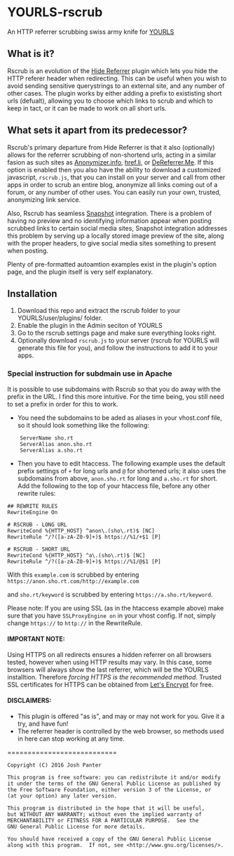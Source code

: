 # YOURLS-rscrub
An HTTP referrer scrubbing swiss army knife for [YOURLS](http://yourls.org/)

## What is it?
Rscrub is an evolution of the [Hide Referrer](https://github.com/Sire/yourls-hide-referrer) plugin which lets you hide the HTTP referer header when redirecting. This can be useful when you wish to avoid sending sensitive querystrings to an external site, and any number of other cases. The plugin works by either adding a prefix to exististing short urls (defualt), allowing you to choose which links to scrub and which to keep in tact, or it can be made to work on all short urls.
## What sets it apart from its predecessor?
Rscrub's primary departure from Hide Referrer is that it also (optionally) allows for the referrer scrubbing of non-shortend urls, acting in a similar fasion as such sites as [Anonymizer.info](https://www.anonymizer.info/), [href.li](https://href.li/), or [DeReferrer.Me](https://dereferer.me/). If this option is enabled then you also have the ability to download a customized javascript, `rscrub.js`, that you can install on your server and call from other apps in order to scrub an entire blog, anonymize all links coming out of a forum, or any number of other uses. You can easily run your own, trusted, anonymizing link service.

Also, Rscrub has seamless [Snapshot](https://github.com/joshp23/YOURLS-Snapshot) integration. There is a problem of having no preview and no identifying information appear when posting scrubbed links to certain social media sites, Snapshot integration addresses this problem by serving up a locally stored image preview of the site, along with the proper headers, to give social media sites something to present when posting.  

Plenty of pre-formatted autoamtion examples exist in the plugin's option page, and the plugin itself is very self explanatory. 
## Installation
1. Download this repo and extract the rscrub folder to your YOURLS/user/plugins/ folder.
2. Enable the plugin in the Admin seciton of YOURLS
3. Go to the rscrub settings page and make sure everything looks right.
4. Optionally download `rscrub.js` to your server (rscrub for YOURLS will generate this file for you), and follow the instructions to add it to your apps.

### Special instruction for subdmain use in Apache
It is possible to use subdomains with Rscrub so that you do away with the prefix in the URL. I find this more intuitive. For the time being, you still need to set a prefix in order for this to work. 

* You need the subdomains to be aded as aliases in your vhost.conf file, so it should look something like the following:
```
	ServerName sho.rt
	ServerAlias anon.sho.rt
	ServerAlias a.sho.rt
```

* Then you have to edit htaccess. The following example uses the default prefix settings of `+` for long urls and `@` for shortened urls; it also uses the subdomains from above, `anon.sho.rt` for long and `a.sho.rt` for short. Add the following to the top of your htaccess file, before any other rewrite rules:
```
## REWRITE RULES
RewriteEngine On

# RSCRUB - LONG URL
RewriteCond %{HTTP_HOST} ^anon\.(sho\.rt)$ [NC]
RewriteRule ^/?([a-zA-Z0-9]+)$ https://%1/+$1 [P]

# RSCRUB - SHORT URL
RewriteCond %{HTTP_HOST} ^a\.(sho\.rt)$ [NC]
RewriteRule ^/?([a-zA-Z0-9]+)$ https://%1/@$1 [P]
```
With this `example.com` is scrubbed by entering `https://anon.sho.rt.com/http://example.com` 

and `sho.rt/keyword` is scrubbed by entering `https://a.sho.rt/keyword`.

Please note: If you are using SSL (as in the htaccess example above) make sure that you have `SSLProxyEngine on` in your vhost config. If not, simply change `https://` to `http://` in the RewriteRule.

#### IMPORTANT NOTE: 
  Using HTTPS on all redirects ensures a hidden referrer on all browsers tested, however when using HTTP results may vary. In this case, some browsers will always show the last referrer, which will be the YOURLS installtion. Therefore _forcing HTTPS is the recommended method_. Trusted SSL certificates for HTTPS can be obtained from [Let's Encrypt](https://letsencrypt.org/) for free.
#### DISCLAIMERS:
* This plugin is offered "as is", and may or may not work for you. Give it a try, and have fun!
* The referrer header is controlled by the web browser, so methods used in here can stop working at any time.

===========================

    Copyright (C) 2016 Josh Panter

    This program is free software: you can redistribute it and/or modify
    it under the terms of the GNU General Public License as published by
    the Free Software Foundation, either version 3 of the License, or
    (at your option) any later version.

    This program is distributed in the hope that it will be useful,
    but WITHOUT ANY WARRANTY; without even the implied warranty of
    MERCHANTABILITY or FITNESS FOR A PARTICULAR PURPOSE.  See the
    GNU General Public License for more details.

    You should have received a copy of the GNU General Public License
    along with this program.  If not, see <http://www.gnu.org/licenses/>.
